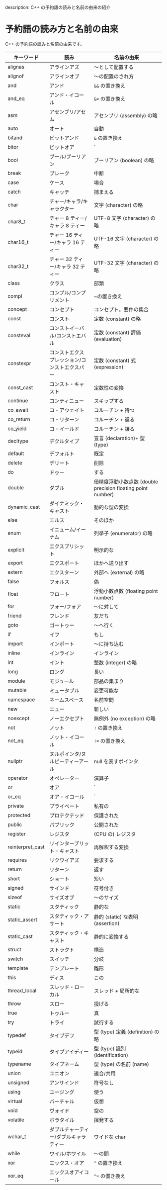 description: C++ の予約語の読みと名前の由来の紹介

# 予約語の読み方と名前の由来

C++ の予約語の読みと名前の由来です。

| キーワード            | 読み                      | 名前の由来                                              |
|------------------|-------------------------|----------------------------------------------------|
| alignas          | アラインアズ                  | ～として配置する                                           |
| alignof          | アラインオブ                  | ～の配置のされ方                                           |
| and              | アンド                     | `&&` の置き換え                                         |
| and_eq           | アンド・イコール                | `&=` の置き換え                                         |
| asm              | アセンブリ/アセム               | アセンブリ (assembly) の略                                |
| auto             | オート                     | 自動                                                 |
| bitand           | ビットアンド                  | `&` の置き換え                                          |
| bitor            | ビットオア                   | `|` の置き換え                                          |
| bool             | ブール/ブーリアン               | ブーリアン (boolean) の略                                 |
| break            | ブレーク                    | 中断                                                 |
| case             | ケース                     | 場合                                                 |
| catch            | キャッチ                    | 捕まえる                                               |
| char             | チャー/キャラ/キャラクター          | 文字 (character) の略                                  |
| char8_t          | チャー 8 ティー/キャラ 8 ティー     | UTF-8 文字 (character) の略                            |
| char16_t         | チャー 16 ティー/キャラ 16 ティー   | UTF-16 文字 (character) の略                           |
| char32_t         | チャー 32 ティー/キャラ 32 ティー   | UTF-32 文字 (character) の略                           |
| class            | クラス                     | 部類                                                 |
| compl            | コンプル/コンプリメント            | ~の置き換え                                             |
| concept          | コンセプト                   | コンセプト。要件の集合                                        |
| const            | コンスト                    | 定数 (constant) の略                                   |
| consteval        | コンストイーバル/コンストエバル        | 定数 (constant) 評価 (evaluation)                      |
| constexpr        | コンストエクスプレッション/コンストエクスパー | 定数 (constant) 式 (expression)                       |
| const_cast       | コンスト・キャスト               | 定数性の変換                                             |
| continue         | コンティニュー                 | スキップする                                             |
| co_await         | コ・アウェイト                 | コルーチン + 待つ                                         |
| co_return        | コ・リターン                  | コルーチン + 返る                                         |
| co_yield         | コ・イールド                  | コルーチン + 譲る                                         |
| decltype         | デクルタイプ                  | 宣言 (declaration)+ 型 (type)                         |
| default          | デフォルト                   | 既定                                                 |
| delete           | デリート                    | 削除                                                 |
| do               | ドゥー                     | する                                                 |
| double           | ダブル                     | 倍精度浮動小数点数 (double precision floating point number) |
| dynamic_cast     | ダイナミック・キャスト             | 動的な型の変換                                            |
| else             | エルス                     | そのほか                                               |
| enum             | イニューム/イーナム              | 列挙子 (enumerator) の略                                |
| explicit         | エクスプリシット                | 明示的な                                               |
| export           | エクスポート                  | ほかへ送り出す                                            |
| extern           | エクスターン                  | 外部へ (external) の略                                  |
| false            | フォルス                    | 偽                                                  |
| float            | フロート                    | 浮動小数点数 (floating point number)                     |
| for              | フォー/フォア                 | ～に対して                                              |
| friend           | フレンド                    | 友だち                                                |
| goto             | ゴートゥー                   | ～へ行く                                               |
| if               | イフ                      | もし                                                 |
| import           | インポート                   | ～に持ち込む                                             |
| inline           | インライン                   | インライン                                              |
| int              | イント                     | 整数 (integer) の略                                    |
| long             | ロング                     | 長い                                                 |
| module           | モジュール                   | 部品の集まり                                             |
| mutable          | ミュータブル                  | 変更可能な                                              |
| namespace        | ネームスペース                 | 名前空間                                               |
| new              | ニュー                     | 新しい                                                |
| noexcept         | ノーエクセプト                 | 無例外 (no exception) の略                              |
| not              | ノット                     | `!` の置き換え                                          |
| not_eq           | ノット・イコール                | `!=` の置き換え                                         |
| nullptr          | ヌルポインタ/ヌルピーティーアール       | null を表すポインタ                                       |
| operator         | オペレーター                  | 演算子                                                |
| or               | オア                      | `||` の置き換え                                         |
| or_eq            | オア・イコール                 | `||=` の置き換え                                        |
| private          | プライベート                  | 私有の                                                |
| protected        | プロテクテッド                 | 保護された                                              |
| public           | パブリック                   | 公開された                                              |
| register         | レジスタ                    | (CPU の) レジスタ                                       |
| reinterpret_cast | リインタープリット・キャスト          | 再解釈する変換                                            |
| requires         | リクワイアズ                  | 要求する                                               |
| return           | リターン                    | 返す                                                 |
| short            | ショート                    | 短い                                                 |
| signed           | サインド                    | 符号付き                                               |
| sizeof           | サイズオブ                   | ～のサイズ                                              |
| static           | スタティック                  | 静的な                                                |
| static_assert    | スタティック・アサート             | 静的 (static) な表明 (assertion)                        |
| static_cast      | スタティック・キャスト             | 静的に変換する                                            |
| struct           | ストラクト                   | 構造                                                 |
| switch           | スイッチ                    | 分岐                                                 |
| template         | テンプレート                  | 雛形                                                 |
| this             | ディス                     | この                                                 |
| thread_local     | スレッド・ローカル               | スレッド + 局所的な                                        |
| throw            | スロー                     | 投げる                                                |
| true             | トゥルー                    | 真                                                  |
| try              | トライ                     | 試行する                                               |
| typedef          | タイプデフ                   | 型 (type) 定義 (definition) の略                        |
| typeid           | タイプアイディー                | 型 (type) 識別 (identification)                       |
| typename         | タイプネーム                  | 型 (type) の名前 (name)                                |
| union            | ユニオン                    | 連合/共用                                              |
| unsigned         | アンサインド                  | 符号なし                                               |
| using            | ユージング                   | 使う                                                 |
| virtual          | バーチャル                   | 仮想                                                 |
| void             | ヴォイド                    | 空の                                                 |
| volatile         | ボラタイル                   | 揮発する                                               |
| wchar_t          | ダブルチャーティー/ダブルキャラティー     | ワイドな char                                          |
| while            | ワイル/ホワイル                | ～の間                                                |
| xor              | エックス・オア                 | `^` の置き換え                                          |
| xor_eq           | エックスオアイコール              | `^=` の置き換え                                         |

